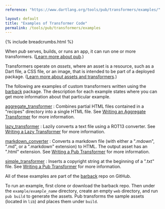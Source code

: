 ```yaml
---
reference: "https://www.dartlang.org/tools/pub/transformers/examples/"

layout: default
title: "Examples of Transformer Code"
permalink: /tools/pub/transformers/examples
---
```

{% include breadcrumbs.html %}

When _pub_ serves, builds, or runs an app, it can run one or more
transformers. ([Learn more about pub](/tools/pub/).)

Transformers operate on _assets_, where an asset is a resource,
such as a Dart file, a CSS file, or an image, that is intended to
be part of a deployed package.
([Learn more about assets and transformers](/tools/pub/assets-and-transformers).)

The following are examples of custom transformers written using
the [barback](https://pub.dartlang.org/packages/barback) package.
The description for each example states where you can get more information
about that particular example.

[aggregate_transformer](https://github.com/dart-lang/barback/tree/master/example/aggregate_transformer)
: Combines partial HTML files contained in a "recipes" directory into a
  single HTML file. See
  [Writing an Aggregate Transformer](/tools/pub/transformers/aggregate)
  for more information.

[lazy_transformer](https://github.com/dart-lang/barback/tree/master/example/lazy_transformer)
: Lazily converts a text file using a ROT13 converter. See
  [Writing a Lazy Transformer](/tools/pub/transformers/lazy-transformer)
  for more information.

[markdown_converter](https://github.com/dart-lang/barback/tree/master/example/markdown_converter)
: Converts a markdown file (with either a ".mdown", ".md", or
  a ".markdown" extension) to HTML. The output asset has
  an ".html" extension.  See
  [Writing a Pub Transformer](/tools/pub/transformers/) for more information.

[simple_transformer](https://github.com/dart-lang/barback/tree/master/example/simple_transformer)
: Inserts a copyright string at the beginning of a ".txt" file. See
  [Writing a Pub Transformer](/tools/pub/transformers/) for more information.

All of these examples are part of the
[barback](https://github.com/dart-lang/barback) repo on GitHub.

To run an example, first clone or download the barback repo.
Then under the <code>example/<em>example_name</em></code> directory,
create an empty `web` directory, and run `pub build` to generate the assets.
Pub transforms the sample assets (located in `lib`)
and places them under `build`.

